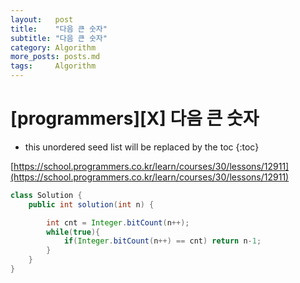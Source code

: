 ```yaml
---
layout:   post
title:    "다음 큰 숫자"
subtitle: "다음 큰 숫자"
category: Algorithm
more_posts: posts.md
tags:     Algorithm
---
```

# [programmers][X] 다음 큰 숫자

<!--more-->
<!-- Table of contents -->
* this unordered seed list will be replaced by the toc
{:toc}

[https://school.programmers.co.kr/learn/courses/30/lessons/12911](https://school.programmers.co.kr/learn/courses/30/lessons/12911)

```java
class Solution {
    public int solution(int n) {

        int cnt = Integer.bitCount(n++);
        while(true){
            if(Integer.bitCount(n++) == cnt) return n-1;
        }
    }
}
```